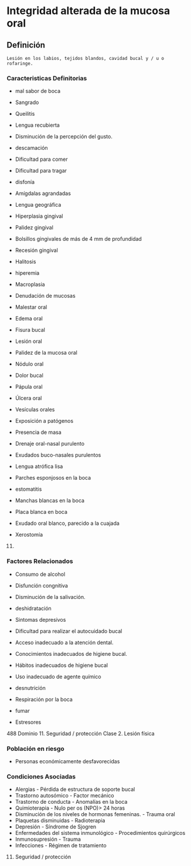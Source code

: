 # Integridad alterada de la mucosa oral
## Definición
	Lesión en los labios, tejidos blandos, cavidad bucal y / u o rofaringe.

### Caracteristicas Definitorias
- mal sabor de boca   
- Sangrado   
- Queilitis   
- Lengua recubierta   
- Disminución de la percepción 
del gusto.   
- descamación   
- Dificultad para comer   
- Dificultad para tragar   
- disfonía   
- Amígdalas agrandadas   
- Lengua geográfica   
- Hiperplasia gingival   
- Palidez gingival   
- Bolsillos gingivales de más de 4 
mm de profundidad   
- Recesión gingival   
- Halitosis   
- hiperemia   
- Macroplasia   
- Denudación de mucosas   
- Malestar oral   
 
 
 
 
- Edema oral   
- Fisura bucal   
- Lesión oral   
- Palidez de la mucosa oral   
- Nódulo oral   
- Dolor bucal   
- Pápula oral   
- Úlcera oral   
- Vesículas orales   
- Exposición a patógenos   
- Presencia de masa   
- Drenaje oral-nasal purulento   
- Exudados buco-nasales purulentos   
- Lengua atrófica lisa   
- Parches esponjosos en la boca   
- estomatitis   
- Manchas blancas en la boca   
- Placa blanca en boca   
- Exudado oral blanco, parecido a la 
cuajada   
- Xerostomía  
 
 
11.

### Factores Relacionados
- Consumo de alcohol   
- Disfunción congnitiva   
- Disminución de la salivación.   
- deshidratación   
- Sintomas depresivos   
- Dificultad para realizar el 
autocuidado bucal   
- Acceso inadecuado a la atención 
dental.   
- Conocimientos inadecuados 
de higiene bucal.   
 
- Hábitos inadecuados de higiene 
bucal   
- Uso inadecuado de agente 
químico   
- desnutrición   
- Respiración por la boca   
- fumar   
- Estresores  
 
 
488 
Dominio 11. Seguridad / protección  Clase 2. Lesión física

### Población en riesgo
- Personas económicamente 
desfavorecidas

### Condiciones Asociadas
- Alergias  - Pérdida de estructura de 
soporte bucal  
- Trastorno autosómico  - Factor mecánico  
- Trastorno de conducta  - Anomalías en la boca  
- Quimioterapia  - Nulo per os (NPO)> 24 
horas  
- Disminución de los niveles de 
hormonas femeninas.  - Trauma oral  
- Plaquetas disminuidas  - Radioterapia  
- Depresión  - Síndrome de Sjogren  
- Enfermedades del sistema 
inmunológico  - Procedimientos quirúrgicos  
- Inmunosupresión  - Trauma  
- Infecciones  - Régimen de tratamiento   
 
 
 
 
 
 
 
 
 
 
 
 
 
 
 
 
 
 
11. Seguridad / protección

